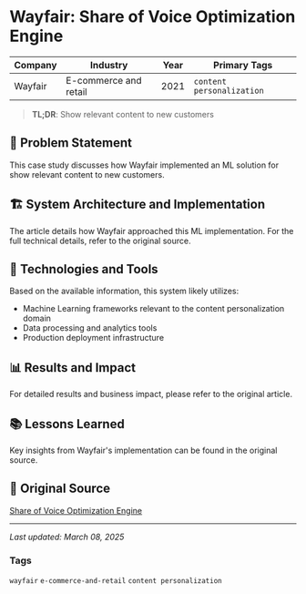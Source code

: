 # Wayfair: Share of Voice Optimization Engine

| Company | Industry | Year | Primary Tags | 
|---------|----------|------|--------------|
| Wayfair | E-commerce and retail | 2021 | `content personalization` |

> **TL;DR**: Show relevant content to new customers

## 📝 Problem Statement

This case study discusses how Wayfair implemented an ML solution for show relevant content to new customers.

## 🏗️ System Architecture and Implementation

The article details how Wayfair approached this ML implementation. For the full technical details, refer to the original source.

## 🔧 Technologies and Tools

Based on the available information, this system likely utilizes:

- Machine Learning frameworks relevant to the content personalization domain
- Data processing and analytics tools
- Production deployment infrastructure

## 📊 Results and Impact

For detailed results and business impact, please refer to the original article.

## 📚 Lessons Learned

Key insights from Wayfair's implementation can be found in the original source.

## 🔗 Original Source

[Share of Voice Optimization Engine](https://www.aboutwayfair.com/careers/tech-blog/share-of-voice-optimization-engine)

---

*Last updated: March 08, 2025*

### Tags

`wayfair` `e-commerce-and-retail` `content personalization`
